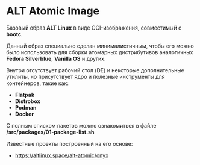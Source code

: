 # ALT Atomic Image

Базовый образ **ALT Linux** в виде OCI-изображения, совместимый с **bootc**.

Данный образ специально сделан минималистичным, чтобы его можно было использовать для сборки атомарных дистрибутивов аналогичных **Fedora Silverblue**, **Vanilla OS** и других.

Внутри отсутствует рабочий стол (DE) и некоторые дополнительные утилиты, но присутствует ядро и полезные инструменты для контейнеров, такие как:

- **Flatpak**
- **Distrobox**
- **Podman**
- **Docker**

С полным списком пакетов можно ознакомиться в файле **/src/packages/01-package-list.sh**

Известные проекты построенный на его основе:
- https://altlinux.space/alt-atomic/onyx